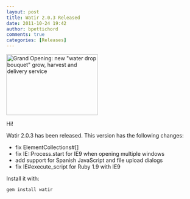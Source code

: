 ```yaml
---
layout: post
title: Watir 2.0.3 Released
date: 2011-10-24 19:42
author: bpettichord
comments: true
categories: [Releases]
---
```

<a href="http://www.flickr.com/photos/stevewall/3632440776/" title="Grand Opening: new &quot;water drop bouquet&quot; grow, harvest and delivery service by Steve took it, on Flickr"><img src="http://farm4.static.flickr.com/3588/3632440776_e43618fd1e_m.jpg" width="240" height="160" alt="Grand Opening: new &quot;water drop bouquet&quot; grow, harvest and delivery service"></a>

Hi!

Watir 2.0.3 has been released. <!--more-->
This version has the following changes:

* fix ElementCollections#[]
* fix IE::Process.start for IE9 when opening multiple windows
* add support for Spanish JavaScript and file upload dialogs
* fix IE#execute_script for Ruby 1.9 with IE9

Install it with:

<code>gem install watir</code>
